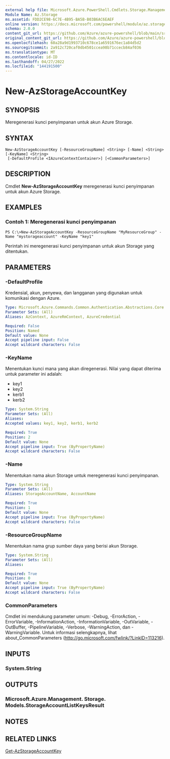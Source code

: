```yaml
---
external help file: Microsoft.Azure.PowerShell.Cmdlets.Storage.Management.dll-Help.xml
Module Name: Az.Storage
ms.assetid: FDD2CE98-6C7E-4B95-BA5B-B03B6AC6EAEF
online version: https://docs.microsoft.com/powershell/module/az.storage/new-azstorageaccountkey
schema: 2.0.0
content_git_url: https://github.com/Azure/azure-powershell/blob/main/src/Storage/Storage.Management/help/New-AzStorageAccountKey.md
original_content_git_url: https://github.com/Azure/azure-powershell/blob/main/src/Storage/Storage.Management/help/New-AzStorageAccountKey.md
ms.openlocfilehash: 60a28a9d1993710c678ce1a6591676ec1a84d5d2
ms.sourcegitcommit: 2a912c720caf0db4501ccea98b71ccecb84af036
ms.translationtype: MT
ms.contentlocale: id-ID
ms.lasthandoff: 04/27/2022
ms.locfileid: "144191500"
---
```

# New-AzStorageAccountKey

## SYNOPSIS
Meregenerasi kunci penyimpanan untuk akun Azure Storage.

## SYNTAX

```
New-AzStorageAccountKey [-ResourceGroupName] <String> [-Name] <String> [-KeyName] <String>
 [-DefaultProfile <IAzureContextContainer>] [<CommonParameters>]
```

## DESCRIPTION
Cmdlet **New-AzStorageAccountKey** meregenerasi kunci penyimpanan untuk akun Azure Storage.

## EXAMPLES

### Contoh 1: Meregenerasi kunci penyimpanan
```
PS C:\>New-AzStorageAccountKey -ResourceGroupName "MyResourceGroup" -Name "mystorageaccount" -KeyName "key1"
```

Perintah ini meregenerasi kunci penyimpanan untuk akun Storage yang ditentukan.

## PARAMETERS

### -DefaultProfile
Kredensial, akun, penyewa, dan langganan yang digunakan untuk komunikasi dengan Azure.

```yaml
Type: Microsoft.Azure.Commands.Common.Authentication.Abstractions.Core.IAzureContextContainer
Parameter Sets: (All)
Aliases: AzContext, AzureRmContext, AzureCredential

Required: False
Position: Named
Default value: None
Accept pipeline input: False
Accept wildcard characters: False
```

### -KeyName
Menentukan kunci mana yang akan diregenerasi.
Nilai yang dapat diterima untuk parameter ini adalah:
- key1
- key2
- kerb1
- kerb2

```yaml
Type: System.String
Parameter Sets: (All)
Aliases:
Accepted values: key1, key2, kerb1, kerb2

Required: True
Position: 2
Default value: None
Accept pipeline input: True (ByPropertyName)
Accept wildcard characters: False
```

### -Name
Menentukan nama akun Storage untuk meregenerasi kunci penyimpanan.

```yaml
Type: System.String
Parameter Sets: (All)
Aliases: StorageAccountName, AccountName

Required: True
Position: 1
Default value: None
Accept pipeline input: True (ByPropertyName)
Accept wildcard characters: False
```

### -ResourceGroupName
Menentukan nama grup sumber daya yang berisi akun Storage.

```yaml
Type: System.String
Parameter Sets: (All)
Aliases:

Required: True
Position: 0
Default value: None
Accept pipeline input: True (ByPropertyName)
Accept wildcard characters: False
```

### CommonParameters
Cmdlet ini mendukung parameter umum: -Debug, -ErrorAction, -ErrorVariable, -InformationAction, -InformationVariable, -OutVariable, -OutBuffer, -PipelineVariable, -Verbose, -WarningAction, dan -WarningVariable. Untuk informasi selengkapnya, lihat about_CommonParameters (http://go.microsoft.com/fwlink/?LinkID=113216).

## INPUTS

### System.String

## OUTPUTS

### Microsoft.Azure.Management. Storage. Models.StorageAccountListKeysResult

## NOTES

## RELATED LINKS

[Get-AzStorageAccountKey](./Get-AzStorageAccountKey.md)
